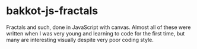 bakkot-js-fractals
==================

Fractals and such, done in JavaScript with canvas. Almost all of these were written when I was very young and learning to code for the first time, but many are interesting visually despite very poor coding style.
